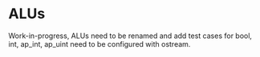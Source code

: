 # ALUs

Work-in-progress, ALUs need to be renamed and add test cases for bool, int, ap_int, ap_uint need to be configured with ostream.
